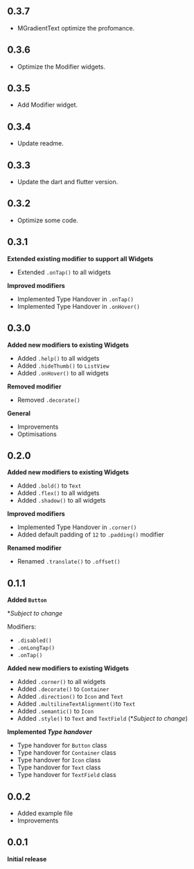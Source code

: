 ## 0.3.7
* MGradientText optimize the profomance.

## 0.3.6
* Optimize the Modifier widgets. 

## 0.3.5
* Add Modifier widget. 
 
## 0.3.4
* Update readme. 

## 0.3.3
* Update the dart and flutter version. 

## 0.3.2
* Optimize some code.

## 0.3.1

**Extended existing modifier to support all Widgets**

* Extended `.onTap()` to all widgets

**Improved modifiers**

* Implemented Type Handover in `.onTap()`
* Implemented Type Handover in `.onHover()`

## 0.3.0

**Added new modifiers to existing Widgets**

* Added `.help()` to all widgets
* Added `.hideThumb()` to `ListView`
* Added `.onHover()` to all widgets

**Removed modifier**

* Removed `.decorate()`

**General**

* Improvements
* Optimisations

## 0.2.0

**Added new modifiers to existing Widgets**

* Added `.bold()` to `Text`
* Added `.flex()` to all widgets
* Added `.shadow()` to all widgets

**Improved modifiers**

* Implemented Type Handover in `.corner()`
* Added default padding of `12` to `.padding()` modifier

**Renamed modifier**

* Renamed `.translate()` to `.offset()`

## 0.1.1

**Added `Button`**

**Subject to change*

Modifiers:

* `.disabled()`
* `.onLongTap()`
* `.onTap()`

**Added new modifiers to existing Widgets**

* Added `.corner()` to all widgets
* Added `.decorate()` to `Container`
* Added `.direction()` to `Icon` and `Text`
* Added `.multilineTextAlignment()`to `Text`
* Added `.semantic()` to `Icon`
* Added `.style()` to `Text` and `TextField` (**Subject to change*)

**Implemented *Type handover***

* Type handover for `Button` class
* Type handover for `Container` class
* Type handover for `Icon` class
* Type handover for `Text` class
* Type handover for `TextField` class

## 0.0.2

* Added example file
* Improvements

## 0.0.1

**Initial release**

